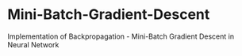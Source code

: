 # Mini-Batch-Gradient-Descent
Implementation of Backpropagation - Mini-Batch Gradient Descent in Neural Network
